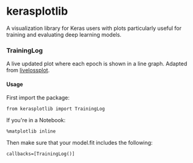 # kerasplotlib
A visualization library for Keras users with plots particularly useful for training and evaluating deep learning models. 


### TrainingLog

A live updated plot where each epoch is shown in a line graph. Adapted from [livelossplot](https://github.com/stared/livelossplot).

#### Usage

First import the package:

    from kerasplotlib import TrainingLog
    
If you're in a Notebook:
    
    %matplotlib inline
        
Then make sure that your model.fit includes the following: 

    callbacks=[TrainingLog()]
  
